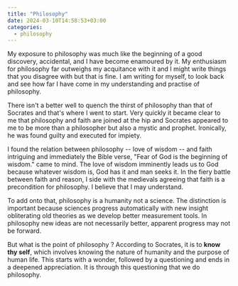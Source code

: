 ```yaml
---
title: "Philosophy"
date: 2024-03-10T14:58:53+03:00
categories:
  - philosophy
---
```


My exposure to philosophy was much like the beginning of a good discovery, accidental, and I have become enamoured by it.
My enthusiasm for philosophy far outweighs my acquitance with it and I might write things that you disagree with but that
is fine. I am writing for myself, to look back and see how far I have come in my understanding and practise of philosophy.

There isn't a better well to quench the thirst of philosophy than that of Socrates and that's where I went to start. Very
quickly it became clear to me that philosophy and faith are joined at the hip and Socrates appeared to me to be more than a
philosopher but also a mystic and prophet. Ironically, he was found guilty and executed for impiety.

I found the relation between philosophy -- love of wisdom -- and faith intriguing and immediately the Bible verse, "Fear of God
is the beginning of wisdom." came to mind. The love of wisdom imminently leads us to God because whatever wisdom is, God has
it and man seeks it. In the fiery battle between faith and reason, I side with the medievals agreeing that faith
is a precondition for philosophy. I believe that I may understand.

To add onto that, philosophy is a humanity not a science. The distinction is important because sciences progress automatically
with new insight obliterating old theories as we develop better measurement tools. In philosophy new ideas are not necessarily
better, apparent progress may not be forward.

But what is the point of philosophy ? According to Socrates, it is to **know thy self**, which involves knowing the nature
of humanity and the purpose of human life. This starts with a wonder, followed by a questioning and ends in a deepened
appreciation. It is through this questioning that we do philosophy.

